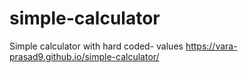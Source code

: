 # simple-calculator
Simple calculator with hard coded- values
https://vara-prasad9.github.io/simple-calculator/
